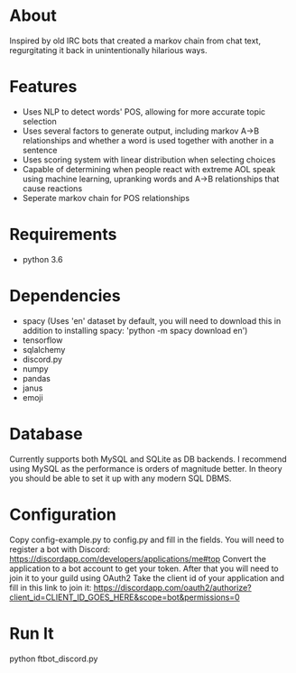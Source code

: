 # About
Inspired by old IRC bots that created a markov chain from chat text, regurgitating it back in unintentionally hilarious ways.

# Features
- Uses NLP to detect words' POS, allowing for more accurate topic selection
- Uses several factors to generate output, including markov A->B relationships and whether a word is used together with another in a sentence
- Uses scoring system with linear distribution when selecting choices
- Capable of determining when people react with extreme AOL speak using machine learning, upranking words and A->B relationships that cause reactions
- Seperate markov chain for POS relationships

# Requirements
- python 3.6

# Dependencies
- spacy (Uses 'en' dataset by default, you will need to download this in addition to installing spacy: 'python -m spacy download en')
- tensorflow
- sqlalchemy
- discord.py
- numpy
- pandas
- janus
- emoji

# Database
Currently supports both MySQL and SQLite as DB backends. I recommend using MySQL as the performance is orders of magnitude better.
In theory you should be able to set it up with any modern SQL DBMS.

# Configuration

Copy config-example.py to config.py and fill in the fields.
You will need to register a bot with Discord: https://discordapp.com/developers/applications/me#top
Convert the application to a bot account to get your token. After that you will need to join it to your guild using OAuth2
Take the client id of your application and fill in this link to join it: https://discordapp.com/oauth2/authorize?client_id=CLIENT_ID_GOES_HERE&scope=bot&permissions=0

# Run It
python ftbot_discord.py

